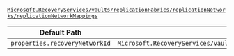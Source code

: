 [`Microsoft.RecoveryServices/vaults/replicationFabrics/replicationNetworks/replicationNetworkMappings`](https://docs.microsoft.com/en-us/azure/templates/microsoft.recoveryservices/vaults/replicationfabrics/replicationnetworks/replicationnetworkmappings)

| Default Path | Alias |
|---|---|
| `properties.recoveryNetworkId` | `Microsoft.RecoveryServices/vaults/replicationFabrics/replicationNetworks/replicationNetworkMappings/recoveryNetworkId` |

